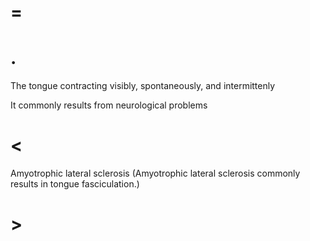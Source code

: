 # =

# .

The tongue contracting visibly, spontaneously, and intermittenly

It commonly results from neurological problems

# <

Amyotrophic lateral sclerosis (Amyotrophic lateral sclerosis commonly results in tongue fasciculation.)

# >
